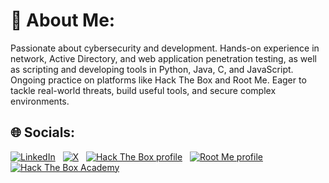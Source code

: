 # 💫 About Me:
Passionate about cybersecurity and development. Hands-on experience in network, Active Directory, and web application penetration testing, as well as scripting and developing tools in Python, Java, C, and JavaScript. Ongoing practice on platforms like Hack The Box and Root Me. Eager to tackle real-world threats, build useful tools, and secure complex environments.

## 🌐 Socials:
[![LinkedIn](https://img.shields.io/badge/LinkedIn-%230077B5.svg?style=for-the-badge&logo=linkedin&logoColor=white)](https://www.linkedin.com/in/ait-ouakrim-abdelmajid-70b79a24a/)
&nbsp;
[![X](https://img.shields.io/badge/twitter-%231DA1F2.svg?style=for-the-badge&logo=X&logoColor=black)](https://x.com/zenon_xvx)
&nbsp;
[![Hack The Box profile](https://img.shields.io/badge/Hack%20The%20Box-3D3D3D?style=for-the-badge&logo=hack-the-box&logoColor=green)](https://app.hackthebox.com/profile/1641080)
&nbsp;
[![Root Me profile](https://img.shields.io/badge/Root%20Me-3D3D3D?style=for-the-badge&logo=root-me&logoColor=green)](https://www.root-me.org/aitouaka)
&nbsp;
[![Hack The Box Academy](https://img.shields.io/badge/HTB%20Academy%20-3D3D3D?style=for-the-badge&logo=hack-the-box&logoColor=red)](./HTB.Academy.Student.Transcript.pdf)

<!--
### Hack the Box rank : Pro Hacker
[![Pro Hacker Badge](https://img.shields.io/badge/Hack%20The%20Box-3D3D3D?style=for-the-badge&logo=hack-the-box-badge&logoColor=green)](https://www.hackthebox.com/achievement/badge/1641080/216)

### Hack the  Box Academy profile (rank : top 1%):
---




# 💻 Tech Stack:
![IDA](https://img.shields.io/badge/IDA-1E2A47?style=for-the-badge&logo=ida&logoColor=white)
![BloodHound](https://img.shields.io/badge/BloodHound-512BD4?style=for-the-badge&logo=bloodhound&logoColor=white)
![CrackMapExec](https://img.shields.io/badge/CrackMapExec-3A3335?style=for-the-badge&logo=crackmapexec&logoColor=white)
![NetMapExec](https://img.shields.io/badge/NetMapExec-0E5A77?style=for-the-badge&logo=netmapexec&logoColor=white)
![PingCastle](https://img.shields.io/badge/PingCastle-1B1C1D?style=for-the-badge&logo=pingcastle&logoColor=white)
![Python](https://img.shields.io/badge/python-3670A0?style=for-the-badge&logo=python&logoColor=ffdd54)
![C](https://img.shields.io/badge/c-%2300599C.svg?style=for-the-badge&logo=c&logoColor=white)
![Java](https://img.shields.io/badge/java-%23ED8B00.svg?style=for-the-badge&logo=openjdk&logoColor=white) 
![Shell Script](https://img.shields.io/badge/shell_script-%23121011.svg?style=for-the-badge&logo=gnu-bash&logoColor=white)
![AssemblyScript](https://img.shields.io/badge/assembly%20script-%23000000.svg?style=for-the-badge&logo=assemblyscript&logoColor=white) 
![JavaScript](https://img.shields.io/badge/javascript-%23323330.svg?style=for-the-badge&logo=javascript&logoColor=%23F7DF1E) 
![Wireshark](https://img.shields.io/badge/Wireshark-1679E0?style=for-the-badge&logo=wireshark&logoColor=white)
![Burp Suite](https://img.shields.io/badge/Burp%20Suite-7A1B20?style=for-the-badge&logo=burpsuite&logoColor=white)
![Ghidra](https://img.shields.io/badge/Ghidra-6B8E23?style=for-the-badge&logo=ghidra&logoColor=white)
![nmap](https://img.shields.io/badge/Nmap-4682B4?style=for-the-badge&logo=nmap&logoColor=white)
![OWASP ZAP](https://img.shields.io/badge/OWASP%20ZAP-3B44B2?style=for-the-badge&logo=owasp&logoColor=white)
![Metasploit](https://img.shields.io/badge/Metasploit-3E8E3A?style=for-the-badge&logo=metasploit&logoColor=white)
![Raspberry Pi](https://img.shields.io/badge/-RaspberryPi-C51A4A?style=for-the-badge&logo=Raspberry-Pi)
![Linux](https://img.shields.io/badge/Linux-FCC624?style=for-the-badge&logo=linux&logoColor=black)
![Windows](https://img.shields.io/badge/Windows-0078D6?style=for-the-badge&logo=windows&logoColor=white)
![HTML5](https://img.shields.io/badge/html5-%23E34F26.svg?style=for-the-badge&logo=html5&logoColor=white) 
![CSS](https://img.shields.io/badge/CSS-1572B6?style=for-the-badge&logo=css3&logoColor=white)
![LaTeX](https://img.shields.io/badge/latex-%23008080.svg?style=for-the-badge&logo=latex&logoColor=white) 
![Markdown](https://img.shields.io/badge/markdown-%23000000.svg?style=for-the-badge&logo=markdown&logoColor=white) 
![Git](https://img.shields.io/badge/git-%23F05033.svg?style=for-the-badge&logo=git&logoColor=white) 
![CI/CD](https://img.shields.io/badge/CI/CD-2EB67B?style=for-the-badge&logo=ci&logoColor=white)
![GitLab](https://img.shields.io/badge/gitlab-%23181717.svg?style=for-the-badge&logo=gitlab&logoColor=white)
![GitHub](https://img.shields.io/badge/github-%23121011.svg?style=for-the-badge&logo=github&logoColor=white) 
![MySQL](https://img.shields.io/badge/mysql-4479A1.svg?style=for-the-badge&logo=mysql&logoColor=white)

---
[![Resume fr](https://img.shields.io/badge/Resume-0077B3?style=for-the-badge&logo=pdf&logoColor=red)](./resume_fr.pdf)
&nbsp;

# 📊 GitHub Stats:

![](https://github-readme-stats.vercel.app/api/top-langs/?username=aitouakrim10&theme=dark&hide_border=false&include_all_commits=true&count_private=true&layout=compact)

---

![](https://github-readme-stats.vercel.app/api?username=aitouakrim10&theme=dark&hide_border=false&include_all_commits=true&count_private=true)<br/>
![](https://github-readme-streak-stats.herokuapp.com/?user=aitouakrim10&theme=dark&hide_border=false)<br/>
## 🏆 GitHub Trophies
![](https://github-profile-trophy.vercel.app/?username=aitouakrim10&theme=radical&no-frame=false&no-bg=false&margin-w=4)

< ### ✍️ Random Dev Quote
![](https://quotes-github-readme.vercel.app/api?type=horizontal&theme=radical)

### 🔝 Top Contributed Repo
![aitouaka](https://github-contributor-stats.vercel.app/api?username=aitouakrim10&limit=5&theme=dark&combine_all_yearly_contributions=true)

--> 
